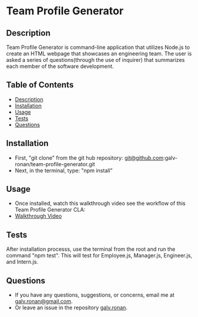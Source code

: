 # Team Profile Generator

  ## Description
  Team Profile Generator is command-line application that utilizes Node.js to create an HTML webpage that showcases an engineering team. The user is asked a series of questions(through the use of inquirer) that summarizes each member of the software development.

  ## Table of Contents
  * [Description](#description)
  * [Installation](#installation)
  * [Usage](#usage)
  * [Tests](#tests)
  * [Questions](#questions)

  ## Installation
  * First, "git clone" from the git hub repository: git@github.com:galv-ronan/team-profile-generator.git
  * Next, in the terminal, type: "npm install"

  ## Usage
  * Once installed, watch this walkthrough video see the workflow of this Team Profile Generator CLA:
  * [Walkthrough Video](https://drive.google.com/file/d/16_VBEYRqhWf46qnVSP85VAOdGtGbJy-O/view)

  ## Tests
  After installation processs, use the terminal from the root and run the command "npm test". This will test for Employee.js, Manager.js, Engineer.js, and Intern.js.

  ## Questions
  * If you have any questions, suggestions, or concerns, email me at galv.ronan@gmail.com.
  * Or leave an issue in the repository [galv.ronan](https://github.com/galv-ronan/team-profile-generator.git).
